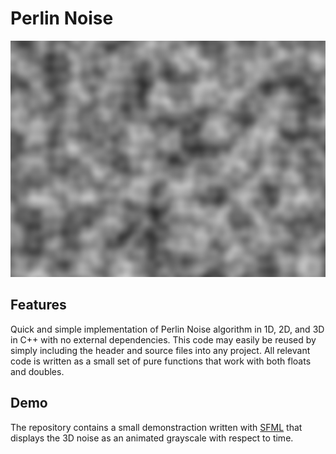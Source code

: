 # Perlin Noise

![Preview Image](preview.png)

## Features

Quick and simple implementation of Perlin Noise algorithm in 1D, 2D, and 3D in C++ with no external dependencies. This code may easily be reused by simply including the header and source files into any project. All relevant code is written as a small set of pure functions that work with both floats and doubles.

## Demo

The repository contains a small demonstraction written with [SFML](https://www.sfml-dev.org/) that displays the 3D noise as an animated grayscale with respect to time.
